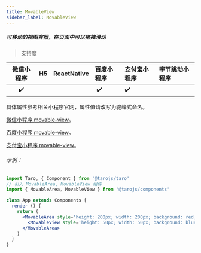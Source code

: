 ```yaml
---
title: MovableView
sidebar_label: MovableView
---
```


##### 可移动的视图容器，在页面中可以拖拽滑动

> 支持度

| 微信小程序 | H5 | ReactNative | 百度小程序 | 支付宝小程序 | 字节跳动小程序 |
| :-: | :-: | :-: | :- | :- | :- |
| ✔️ |  |  | ️ ✔️  | ✔️  | |

具体属性参考相关小程序官网，属性值请改写为驼峰式命名。


[微信小程序 movable-view](https://developers.weixin.qq.com/miniprogram/dev/component/movable-view.html)。

[百度小程序 movable-view](https://smartprogram.baidu.com/docs/develop/component/view/#movable-area)。

[支付宝小程序 movable-view](https://docs.alipay.com/mini/component/movable-view)。

###### 示例：
```jsx
import Taro, { Component } from '@tarojs/taro'
// 引入 MovableArea, MovableView 组件
import { MovableArea, MovableView } from '@tarojs/components'

class App extends Components {
  render () {
    return (
      <MovableArea style='height: 200px; width: 200px; background: red;'>
        <MovableView style='height: 50px; width: 50px; background: blue;' direction='all'></MovableView>
      </MovableArea>
    )
  }
}
```
